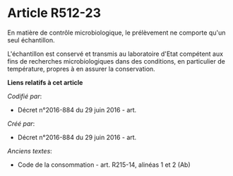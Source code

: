 # Article R512-23

En matière de contrôle microbiologique, le prélèvement ne comporte qu'un seul échantillon.

L'échantillon est conservé et transmis au laboratoire d'Etat compétent aux fins de recherches microbiologiques dans des
conditions, en particulier de température, propres à en assurer la conservation.

**Liens relatifs à cet article**

_Codifié par_:

  - Décret n°2016-884 du 29 juin 2016 - art.

_Créé par_:

  - Décret n°2016-884 du 29 juin 2016 - art.

_Anciens textes_:

  - Code de la consommation - art. R215-14, alinéas 1 et 2 (Ab)
